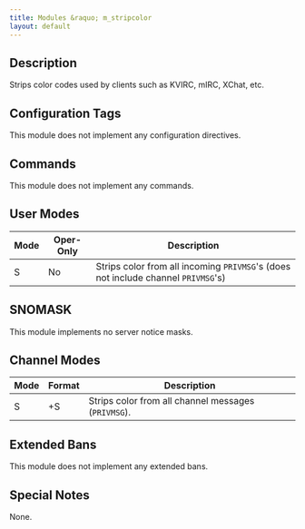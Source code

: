 ```yaml
---
title: Modules &raquo; m_stripcolor
layout: default
---
```


## Description

Strips color codes used by clients such as KVIRC, mIRC, XChat, etc.

## Configuration Tags

This module does not implement any configuration directives.

## Commands

This module does not implement any commands.

## User Modes

Mode | Oper-Only | Description
---- | --------- | -----------
S | No | Strips color from all incoming `PRIVMSG`'s (does not include channel `PRIVMSG`'s)

## SNOMASK

This module implements no server notice masks.

## Channel Modes

Mode | Format | Description
------- | ----------- | ---------
S | +S | Strips color from all channel messages (`PRIVMSG`).

## Extended Bans

This module does not implement any extended bans.

## Special Notes

None.
